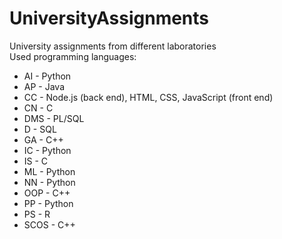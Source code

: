# UniversityAssignments
University assignments from different laboratories  
Used programming languages:  
 - AI - Python  
 - AP - Java  
 - CC - Node.js (back end), HTML, CSS, JavaScript (front end)  
 - CN - C  
 - DMS - PL/SQL  
 - D - SQL  
 - GA - C++  
 - IC - Python  
 - IS - C  
 - ML - Python  
 - NN - Python  
 - OOP - C++  
 - PP - Python  
 - PS - R  
 - SCOS - C++
